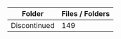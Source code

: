 | Folder       |   Files / Folders |
|--------------|-------------------|
| Discontinued |               149 |
